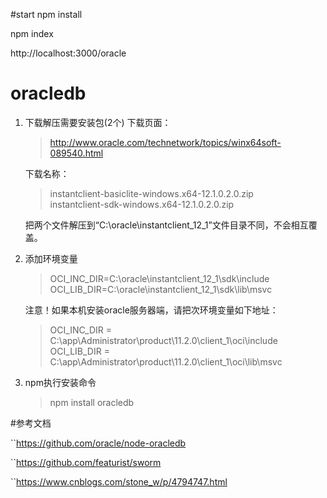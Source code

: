 #start
npm install

npm index 

http://localhost:3000/oracle


# oracledb

1. 下载解压需要安装包(2个)
	下载页面：
	> http://www.oracle.com/technetwork/topics/winx64soft-089540.html
	
	下载名称：	
	> instantclient-basiclite-windows.x64-12.1.0.2.0.zip	
	> instantclient-sdk-windows.x64-12.1.0.2.0.zip	
	
	把两个文件解压到“C:\oracle\instantclient_12_1”文件目录不同，不会相互覆盖。

2. 添加环境变量
	> OCI_INC_DIR=C:\oracle\instantclient_12_1\sdk\include
	> OCI_LIB_DIR=C:\oracle\instantclient_12_1\sdk\lib\msvc
	
	注意！如果本机安装oracle服务器端，请把次环境变量如下地址：

	>OCI_INC_DIR = C:\app\Administrator\product\11.2.0\client_1\oci\include
	>OCI_LIB_DIR = C:\app\Administrator\product\11.2.0\client_1\oci\lib\msvc
	
3. npm执行安装命令
	>npm install oracledb

#参考文档

``https://github.com/oracle/node-oracledb

``https://github.com/featurist/sworm

``https://www.cnblogs.com/stone_w/p/4794747.html